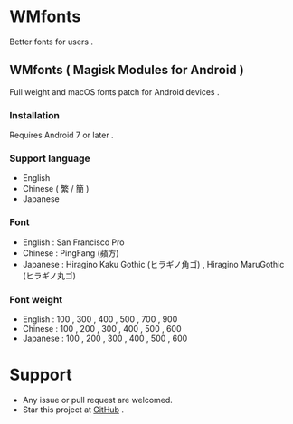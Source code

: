# WMfonts

Better fonts for users .

## WMfonts ( Magisk Modules for Android )

Full weight and macOS fonts patch for Android devices .

  ### Installation
  
  Requires Android 7 or later .
  
  ### Support language
  
  * English
  * Chinese ( 繁 / 簡 )
  * Japanese


  ### Font
  
  * English : San Francisco Pro
  * Chinese : PingFang (蘋方)
  * Japanese : Hiragino Kaku Gothic (ヒラギノ角ゴ) , Hiragino MaruGothic (ヒラギノ丸ゴ)
  
  ### Font weight
  
  * English : 100 , 300 , 400 , 500 , 700 , 900  
  * Chinese : 100 , 200 , 300 , 400 , 500 , 600
  * Japanese : 100 , 200 , 300 , 400 , 500 , 600
  
  
  
 


# Support

* Any issue or pull request are welcomed.
* Star this project at [GitHub](https://github.com/Stardusstt/WMfonts) .
